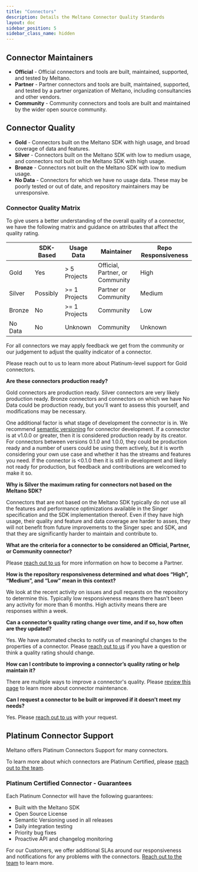 ```yaml
---
title: "Connectors"
description: Details the Meltano Connector Quality Standards
layout: doc
sidebar_position: 5
sidebar_class_name: hidden
---
```


## Connector Maintainers

- **Official** - Official connectors and tools are built, maintained, supported, and tested by Meltano.
- **Partner** - Partner connectors and tools are built, maintained, supported, and tested by a partner organization of Meltano, including consultancies and other vendors.
- **Community** - Community connectors and tools are built and maintained by the wider open source community.

## Connector Quality

- **Gold** - Connectors built on the Meltano SDK with high usage, and broad coverage of data and features.
- **Silver** - Connectors built on the Meltano SDK with low to medium usage, and connectors not built on the Meltano SDK with high usage.
- **Bronze** - Connectors not built on the Meltano SDK with low to medium usage.
- **No Data** - Connectors for which we have no usage data. These may be poorly tested or out of date, and repository maintainers may be unresponsive.

### Connector Quality Matrix

To give users a better understanding of the overall quality of a connector, we have the following matrix and guidance on attributes that affect the quality rating.

|         | SDK-Based | Usage Data    | Maintainer                      | Repo Responsiveness |
| ------- | --------- | ------------- | ------------------------------- | ------------------- |
| Gold    | Yes       | > 5 Projects  | Official, Partner, or Community | High                |
| Silver  | Possibly  | >= 1 Projects | Partner or Community            | Medium              |
| Bronze  | No        | >= 1 Projects | Community                       | Low                 |
| No Data | No        | Unknown       | Community                       | Unknown             |

For all connectors we may apply feedback we get from the community or our judgement to adjust the quality indicator of a connector.

Please reach out to us to learn more about Platinum-level support for Gold connectors.

**Are these connectors production ready?**

Gold connectors are production ready. Silver connectors are very likely production ready. Bronze connectors and connectors on which we have No Data could be production ready, but you'll want to assess this yourself, and modifications may be necessary.

One additional factor is what stage of development the connector is in. We recommend [semantic versioning](https://semver.org/) for connector development. If a connector is at v1.0.0 or greater, then it is considered production ready by its creator. For connectors between versions 0.1.0 and 1.0.0, they could be production ready and a number of users could be using them actively, but it is worth considering your own use case and whether it has the streams and features you need. If the connector is <0.1.0 then it is still in development and likely not ready for production, but feedback and contributions are welcomed to make it so.

**Why is Silver the maximum rating for connectors not based on the Meltano SDK?**

Connectors that are not based on the Meltano SDK typically do not use all the features and performance optimizations available in the Singer specification and the SDK implementation thereof. Even if they have high usage, their quality and feature and data coverage are harder to asses, they will not benefit from future improvements to the Singer spec and SDK, and that they are significantly harder to maintain and contribute to.

**What are the criteria for a connector to be considered an Official, Partner, or Community connector?**

Please [reach out to us](https://arch.dev/contact/) for more information on how to become a Partner.

**How is the repository responsiveness determined and what does “High”, “Medium”, and “Low” mean in this context?**

We look at the recent activity on issues and pull requests on the repository to determine this. Typically low responsiveness means there hasn't been any activity for more than 6 months. High activity means there are responses within a week.

**Can a connector’s quality rating change over time, and if so, how often are they updated?**

Yes. We have automated checks to notify us of meaningful changes to the properties of a connector. Please [reach out to us](https://meltano.com/contact/) if you have a question or think a quality rating should change.

**How can I contribute to improving a connector’s quality rating or help maintain it?**

There are multiple ways to improve a connector's quality. Please [review this page](https://hub.meltano.com/tap-target-maintenance) to learn more about connector maintenance.

**Can I request a connector to be built or improved if it doesn’t meet my needs?**

Yes. Please [reach out to us](https://arch.dev/contact/) with your request.

## Platinum Connector Support

Meltano offers Platinum Connectors Support for many connectors.

To learn more about which connectors are Platinum Certified, please [reach out to the team](https://arch.dev/contact/).

### Platinum Certified Connector - Guarantees

Each Platinum Connector will have the following guarantees:

- Built with the Meltano SDK
- Open Source License
- Semantic Versioning used in all releases
- Daily integration testing
- Priority bug fixes
- Proactive API and changelog monitoring

For our Customers, we offer additional SLAs around our responsiveness and notifications for any problems with the connectors.
[Reach out to the team](https://arch.dev/contact/) to learn more.
